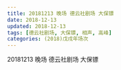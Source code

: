 ```yaml
---
title: 20181213 晚场 德云社剧场 大保镖
date: 2018-12-13
updated: 2018-12-13
tags: [德云社剧场, 大保镖, 相声, 高峰]
categories: (2018)戊戌年场次 
---
```

20181213 晚场 德云社剧场 大保镖

